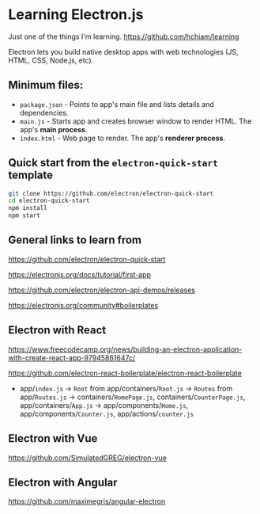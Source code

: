 # Learning Electron.js

Just one of the things I'm learning. https://github.com/hchiam/learning

Electron lets you build native desktop apps with web technologies (JS, HTML, CSS, Node.js, etc).

## Minimum files:

- `package.json` - Points to app's main file and lists details and dependencies.
- `main.js` - Starts app and creates browser window to render HTML. The app's **main process**.
- `index.html` - Web page to render. The app's **renderer process**.

## Quick start from the `electron-quick-start` template

```bash
git clone https://github.com/electron/electron-quick-start
cd electron-quick-start
npm install
npm start
```

## General links to learn from

<https://github.com/electron/electron-quick-start>

<https://electronjs.org/docs/tutorial/first-app>

<https://github.com/electron/electron-api-demos/releases>

<https://electronjs.org/community#boilerplates>

## Electron with React

<https://www.freecodecamp.org/news/building-an-electron-application-with-create-react-app-97945861647c/>

<https://github.com/electron-react-boilerplate/electron-react-boilerplate>

* app/`index.js` -> `Root` from app/containers/`Root.js` -> `Routes` from app/`Routes.js` -> containers/`HomePage.js`, containers/`CounterPage.js`, app/containers/`App.js` -> app/components/`Home.js`, app/components/`Counter.js`, app/actions/`counter.js`

## Electron with Vue

<https://github.com/SimulatedGREG/electron-vue>

## Electron with Angular

<https://github.com/maximegris/angular-electron>
